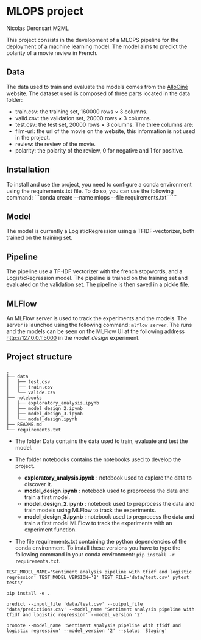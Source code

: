 # MLOPS project
Nicolas Deronsart M2ML


This project consists in the development of a MLOPS pipeline for the deployment of a machine learning model. The model aims to predict the polarity of a movie review in French. 

## Data

The data used to train and evaluate the models comes from the [AlloCiné](https://www.allocine.fr) website.
The dataset used is composed of three parts located in the data folder:
- train.csv: the training set, 160000 rows × 3 columns.
- valid.csv: the validation set, 20000 rows × 3 columns.
- test.csv: the test set, 20000 rows × 3 columns.
The three columns are:
- film-url: the url of the movie on the website, this information is not used in the project.
- review: the review of the movie.
- polarity: the polarity of the review, 0 for negative and 1 for positive.

## Installation
To install and use the project, you need to configure a conda environment using the requirements.txt file. To do so, you can use the following command:
```conda create --name mlops --file requirements.txt``````

## Model
The model is currently a LogisticRegression using a TFIDF-vectorizer, both trained on the training set.

## Pipeline
The pipeline use a TF-IDF vectorizer with the french stopwords, and a LogisticRegression model. The pipeline is trained on the training set and evaluated on the validation set. The pipeline is then saved in a pickle file.

## MLFlow
An MLFlow server is used to track the experiments and the models. The server is launched using the following command:
```mlflow server```. The runs and the models can be seen on the MLFlow UI at the following address http://127.0.0.1:5000 in the *model_design* experiment.

## Project structure
```
.
├── data
│   ├── test.csv
│   ├── train.csv
│   └── valide.csv
├── notebooks
│   ├── exploratory_analysis.ipynb
│   ├── model_design_2.ipynb
│   ├── model_design_3.ipynb
│   └── model_design.ipynb
├── README.md
└── requirements.txt
```

- The folder Data contains the data used to train, evaluate and test the model.

- The folder notebooks contains the notebooks used to develop the project.
    - **exploratory_analysis.ipynb** : notebook used to explore the data to discover it.
    - **model_design.ipynb** : notebook used to preprocess the data and train a first model.
    - **model_design_2.ipynb** : notebook used to preprocess the data and train models using MLFlow to track the experiments.
    - **model_design_3.ipynb** : notebook used to preprocess the data and train a first model MLFlow to track the experiments with an experiment function.

- The file requirements.txt containing the python dependencies of the conda environment. To install these versions you have to type the following command in your conda environment: ```pip install -r requirements.txt```.


```
TEST_MODEL_NAME='Sentiment analysis pipeline with tfidf and logistic regression' TEST_MODEL_VERSION='2' TEST_FILE='data/test.csv' pytest tests/
```

```
pip install -e .
```

```
predict --input_file 'data/test.csv' --output_file 'data/predictions.csv' --model_name 'Sentiment analysis pipeline with tfidf and logistic regression' --model_version '2' 
```

```
promote --model_name 'Sentiment analysis pipeline with tfidf and logistic regression' --model_version '2' --status 'Staging'
```

```
```
